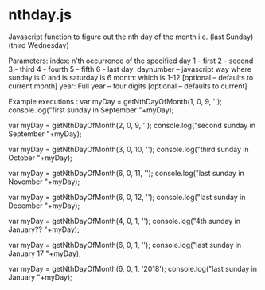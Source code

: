 # nthday.js
Javascript function to figure out the nth day of the month i.e. (last Sunday)  (third Wednesday)

Parameters:
index: n’th occurrence of the specified day
	1 - first
	2 - second
	3 - third
	4 - fourth
	5 - fifth
	6 - last
day: daynumber – javascript way where sunday is 0 and is saturday is 6
month: which is 1-12 [optional – defaults to current month]
year: Full year – four digits [optional – defaults to current]

Example executions :
var myDay = getNthDayOfMonth(1, 0, 9, '');
console.log("first sunday in September "+myDay);

var myDay = getNthDayOfMonth(2, 0, 9, '');
console.log("second sunday in September "+myDay);

var myDay = getNthDayOfMonth(3, 0, 10, '');
console.log("third sunday in October "+myDay);

var myDay = getNthDayOfMonth(6, 0, 11, '');
console.log("last sunday in November "+myDay);

var myDay = getNthDayOfMonth(6, 0, 12, '');
console.log("last sunday in December "+myDay);

var myDay = getNthDayOfMonth(4, 0, 1, '');
console.log("4th sunday in January?? "+myDay);

var myDay = getNthDayOfMonth(6, 0, 1, '');
console.log("last sunday in January 17 "+myDay);

var myDay = getNthDayOfMonth(6, 0, 1, '2018');
console.log("last sunday in January "+myDay);

